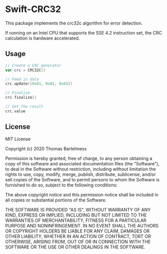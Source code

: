 # Swift-CRC32

This package implements the crc32c algorithm for error detection.

If running on an Intel CPU that supports the SSE 4.2 instruction set, the CRC calculation is hardware accelerated.

## Usage

```swift
// Create a CRC generator
var crc = CRC32C()

// Feed in data
crc.update([0x01, 0x02, 0x03])

// Finalize
crc.finalize()

// Get the result
crc.value
```


## License

MIT License

Copyright (c) 2020 Thomas Bartelmess

Permission is hereby granted, free of charge, to any person obtaining a copy
of this software and associated documentation files (the "Software"), to deal
in the Software without restriction, including without limitation the rights
to use, copy, modify, merge, publish, distribute, sublicense, and/or sell
copies of the Software, and to permit persons to whom the Software is
furnished to do so, subject to the following conditions:

The above copyright notice and this permission notice shall be included in all
copies or substantial portions of the Software.

THE SOFTWARE IS PROVIDED "AS IS", WITHOUT WARRANTY OF ANY KIND, EXPRESS OR
IMPLIED, INCLUDING BUT NOT LIMITED TO THE WARRANTIES OF MERCHANTABILITY,
FITNESS FOR A PARTICULAR PURPOSE AND NONINFRINGEMENT. IN NO EVENT SHALL THE
AUTHORS OR COPYRIGHT HOLDERS BE LIABLE FOR ANY CLAIM, DAMAGES OR OTHER
LIABILITY, WHETHER IN AN ACTION OF CONTRACT, TORT OR OTHERWISE, ARISING FROM,
OUT OF OR IN CONNECTION WITH THE SOFTWARE OR THE USE OR OTHER DEALINGS IN THE
SOFTWARE.
